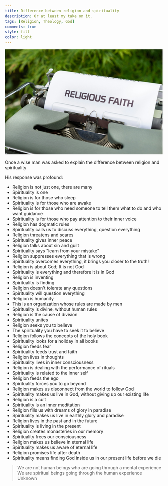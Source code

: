```yaml
---
title: Difference between religion and spirituality
description: Or at least my take on it.
tags: [Religion, Theology, God]
comments: true
style: fill
color: light
---
```


![Religious Faith](/assets/img/religious-faith.jpg)

Once a wise man was asked to explain the difference between religion and spirituality

His response was profound:

- Religion is not just one, there are many
- Spirituality is one
- Religion is for those who sleep
- Spirituality is for those who are awake
- Religion is for those who need someone to tell them what to do and who want guidance
- Spirituality is for those who pay attention to their inner voice
- Religion has dogmatic rules
- Spirituality calls us to discuss everything, question everything
- Religion threatens and scares
- Spirituality gives inner peace
- Religion talks about sin and guilt
- Spirituality says "learn from your mistake"
- Religion suppresses everything that is wrong
- Spirituality overcomes everything, it brings you closer to the truth!
- Religion is about God; It is not God
- Spirituality is everything and therefore it is in God
- Religion is inventing
- Spirituality is finding
- Religion doesn't tolerate any questions
- Spirituality will question everything
- Religion is humanity
- This is an organization whose rules are made by men
- Spirituality is divine, without human rules
- Religion is the cause of division
- Spirituality unites
- Religion seeks you to believe
- The spirituality you have to seek it to believe
- Religion follows the concepts of the holy book
- Spirituality looks for a holiday in all books
- Religion feeds fear
- Spirituality feeds trust and faith
- Religion lives in thoughts
- Spirituality lives in inner consciousness
- Religion is dealing with the performance of rituals
- Spirituality is related to the inner self
- Religion feeds the ego
- Spirituality forces you to go beyond
- Religion makes us disconnect from the world to follow God
- Spirituality makes us live in God, without giving up our existing life
- Religion is a cult
- Spirituality is an inner meditation
- Religion fills us with dreams of glory in paradise
- Spirituality makes us live in earthly glory and paradise
- Religion lives in the past and in the future
- Spirituality is living in the present
- Religion creates monasteries in our memory
- Spirituality frees our consciousness
- Religion makes us believe in eternal life
- Spirituality makes us aware of eternal life
- Religion promises life after death
- Spirituality means finding God inside us in our present life before we die

> We are not human beings who are going through a mental experience
> We are spiritual beings going through the human experience
> Unknown
